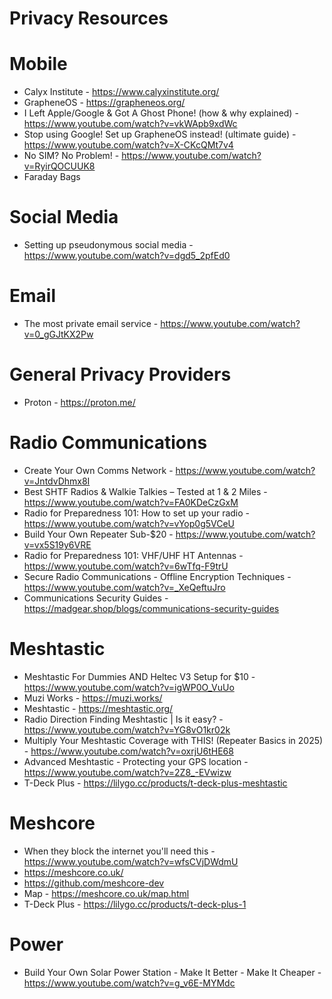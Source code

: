 # Privacy Resources

# Mobile
- Calyx Institute - https://www.calyxinstitute.org/
- GrapheneOS - https://grapheneos.org/
- I Left Apple/Google & Got A Ghost Phone! (how & why explained) - https://www.youtube.com/watch?v=vkWApb9xdWc
- Stop using Google! Set up GrapheneOS instead! (ultimate guide) - https://www.youtube.com/watch?v=X-CKcQMt7v4
- No SIM? No Problem! - https://www.youtube.com/watch?v=RyirQOCUUK8
- Faraday Bags

# Social Media
- Setting up pseudonymous social media - https://www.youtube.com/watch?v=dgd5_2pfEd0

# Email
- The most private email service - https://www.youtube.com/watch?v=0_gGJtKX2Pw

# General Privacy Providers
- Proton - https://proton.me/

# Radio Communications
- Create Your Own Comms Network - https://www.youtube.com/watch?v=JntdvDhmx8I
- Best SHTF Radios & Walkie Talkies – Tested at 1 & 2 Miles - https://www.youtube.com/watch?v=FA0KDeCzGxM
- Radio for Preparedness 101: How to set up your radio - https://www.youtube.com/watch?v=vYop0g5VCeU
- Build Your Own Repeater Sub-$20 - https://www.youtube.com/watch?v=vx5S19y6VRE
- Radio for Preparedness 101: VHF/UHF HT Antennas - https://www.youtube.com/watch?v=6wTfq-F9trU
- Secure Radio Communications - Offline Encryption Techniques - https://www.youtube.com/watch?v=_XeQeftuJro
- Communications Security Guides - https://madgear.shop/blogs/communications-security-guides

# Meshtastic
- Meshtastic For Dummies AND Heltec V3 Setup for $10 - https://www.youtube.com/watch?v=igWP0O_VuUo
- Muzi Works - https://muzi.works/
- Meshtastic - https://meshtastic.org/
- Radio Direction Finding Meshtastic | Is it easy? - https://www.youtube.com/watch?v=YG8vO1kr02k
- Multiply Your Meshtastic Coverage with THIS! (Repeater Basics in 2025) - https://www.youtube.com/watch?v=oxrjU6tHE68
- Advanced Meshtastic - Protecting your GPS location - https://www.youtube.com/watch?v=2Z8_-EVwizw
- T-Deck Plus - https://lilygo.cc/products/t-deck-plus-meshtastic

# Meshcore
- When they block the internet you'll need this - https://www.youtube.com/watch?v=wfsCVjDWdmU
- https://meshcore.co.uk/
- https://github.com/meshcore-dev
- Map - https://meshcore.co.uk/map.html
- T-Deck Plus - https://lilygo.cc/products/t-deck-plus-1

# Power
- Build Your Own Solar Power Station - Make It Better - Make It Cheaper - https://www.youtube.com/watch?v=g_v6E-MYMdc
